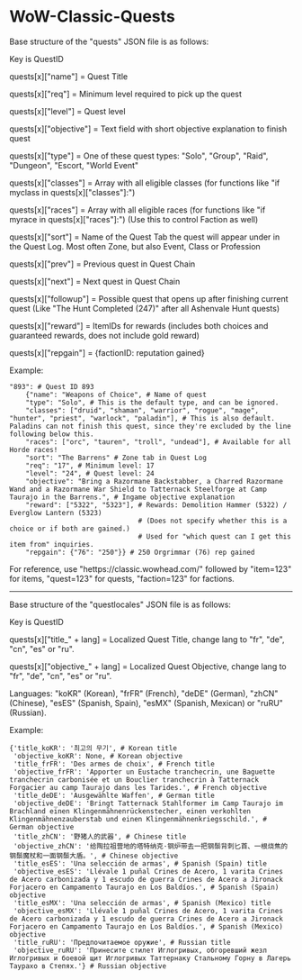 # WoW-Classic-Quests

Base structure of the "quests" JSON file is as follows:

Key is QuestID

quests[x]["name"] = Quest Title

quests[x]["req"] = Minimum level required to pick up the quest

quests[x]["level"] = Quest level

quests[x]["objective"] = Text field with short objective explanation to finish quest

quests[x]["type"] = One of these quest types: "Solo", "Group", "Raid", "Dungeon", "Escort, "World Event"

quests[x]["classes"] = Array with all eligible classes (for functions like "if myclass in quests[x]["classes"]:")

quests[x]["races"] = Array with all eligible races (for functions like "if myrace in quests[x]["races"]:") (Use this to control Faction as well)

quests[x]["sort"] = Name of the Quest Tab the quest will appear under in the Quest Log. Most often Zone, but also Event, Class or Profession

quests[x]["prev"] = Previous quest in Quest Chain

quests[x]["next"] = Next quest in Quest Chain

quests[x]["followup"] = Possible quest that opens up after finishing current quest (Like "The Hunt Completed (247)" after all Ashenvale Hunt quests)

quests[x]["reward"] = ItemIDs for rewards (includes both choices and guaranteed rewards, does not include gold reward)

quests[x]["repgain"] = {factionID: reputation gained}

Example:

    "893": # Quest ID 893
        {"name": "Weapons of Choice", # Name of quest
        "type": "Solo", # This is the default type, and can be ignored.
        "classes": ["druid", "shaman", "warrior", "rogue", "mage", "hunter", "priest", "warlock", "paladin"], # This is also default. Paladins can not finish this quest, since they're excluded by the line following below this.
        "races": ["orc", "tauren", "troll", "undead"], # Available for all Horde races!
        "sort": "The Barrens" # Zone tab in Quest Log
        "req": "17", # Minimum level: 17
        "level": "24", # Quest level: 24
        "objective": "Bring a Razormane Backstabber, a Charred Razormane Wand and a Razormane War Shield to Tatternack Steelforge at Camp Taurajo in the Barrens.", # Ingame objective explanation
        "reward": ["5322", "5323"], # Rewards: Demolition Hammer (5322) / Everglow Lantern (5323)
                                    # (Does not specify whether this is a choice or if both are gained.)
                                    # Used for "which quest can I get this item from" inquiries.
        "repgain": {"76": "250"}} # 250 Orgrimmar (76) rep gained

For reference, use "hettps://classic.wowhead.com/" followed by "item=123" for items, "quest=123" for quests, "faction=123" for factions.

_____________________________________________________________________

Base structure of the "questlocales" JSON file is as follows:

Key is QuestID

quests[x]["title_" + lang] = Localized Quest Title, change lang to "fr", "de", "cn", "es" or "ru".

quests[x]["objective_" + lang] = Localized Quest Objective, change lang to "fr", "de", "cn", "es" or "ru".

Languages: "koKR" (Korean), "frFR" (French), "deDE" (German), "zhCN" (Chinese), "esES" (Spanish, Spain), "esMX" (Spanish, Mexican) or "ruRU" (Russian).

Example:

    {'title_koKR': '최고의 무기', # Korean title
     'objective_koKR': None, # Korean objective
     'title_frFR': 'Des armes de choix', # French title
     'objective_frFR': 'Apporter un Eustache tranchecrin, une Baguette tranchecrin carbonisée et un Bouclier tranchecrin à Tatternack Forgacier au camp Taurajo dans les Tarides.', # French objective
     'title_deDE': 'Ausgewählte Waffen', # German title
     'objective_deDE': 'Bringt Tatternack Stahlformer im Camp Taurajo im Brachland einen Klingenmähnenrückenstecher, einen verkohlten Klingenmähnenzauberstab und einen Klingenmähnenkriegsschild.', # German objective
     'title_zhCN': '野猪人的武器', # Chinese title
     'objective_zhCN': '给陶拉祖营地的塔特纳克·钢炉带去一把钢鬃背刺匕首、一根烧焦的钢鬃魔杖和一面钢鬃大盾。', # Chinese objective
     'title_esES': 'Una selección de armas', # Spanish (Spain) title
     'objective_esES': 'Llévale 1 puñal Crines de Acero, 1 varita Crines de Acero carbonizada y 1 escudo de guerra Crines de Acero a Jironack Forjacero en Campamento Taurajo en Los Baldíos.', # Spanish (Spain) objective
     'title_esMX': 'Una selección de armas', # Spanish (Mexico) title
     'objective_esMX': 'Llévale 1 puñal Crines de Acero, 1 varita Crines de Acero carbonizada y 1 escudo de guerra Crines de Acero a Jironack Forjacero en Campamento Taurajo en Los Baldíos.', # Spanish (Mexico) objective
     'title_ruRU': 'Предпочитаемое оружие', # Russian title
     'objective_ruRU': 'Принесите стилет Иглогривых, обгоревший жезл Иглогривых и боевой щит Иглогривых Таттернаку Стальному Горну в Лагерь Таурахо в Степях.'} # Russian objective
